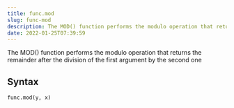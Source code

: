 ```yaml
---
title: func.mod
slug: func-mod
description: The MOD() function performs the modulo operation that returns the remainder after the division of the first argument by the second one
date: 2022-01-25T07:39:59
---
```


The MOD() function performs the modulo operation that returns the remainder after the division of the first argument by the second one

## Syntax
```python
func.mod(y, x)
```
